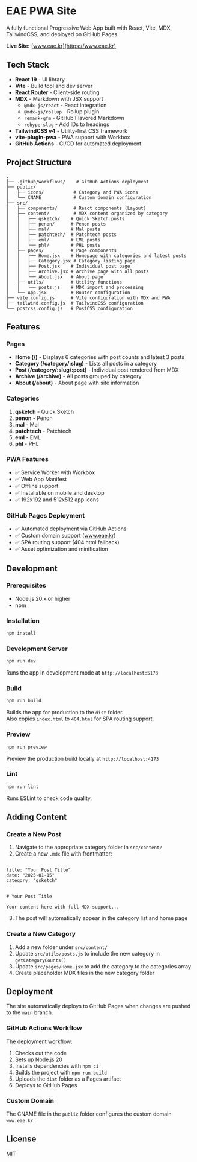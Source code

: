 # EAE PWA Site

A fully functional Progressive Web App built with React, Vite, MDX, TailwindCSS, and deployed on GitHub Pages.

**Live Site:** [www.eae.kr](https://www.eae.kr)

## Tech Stack

- **React 19** - UI library
- **Vite** - Build tool and dev server
- **React Router** - Client-side routing
- **MDX** - Markdown with JSX support
  - `@mdx-js/react` - React integration
  - `@mdx-js/rollup` - Rollup plugin
  - `remark-gfm` - GitHub Flavored Markdown
  - `rehype-slug` - Add IDs to headings
- **TailwindCSS v4** - Utility-first CSS framework
- **vite-plugin-pwa** - PWA support with Workbox
- **GitHub Actions** - CI/CD for automated deployment

## Project Structure

```
.
├── .github/workflows/    # GitHub Actions deployment
├── public/
│   ├── icons/           # Category and PWA icons
│   └── CNAME            # Custom domain configuration
├── src/
│   ├── components/      # React components (Layout)
│   ├── content/         # MDX content organized by category
│   │   ├── qsketch/    # Quick Sketch posts
│   │   ├── penon/      # Penon posts
│   │   ├── mal/        # Mal posts
│   │   ├── patchtech/  # Patchtech posts
│   │   ├── eml/        # EML posts
│   │   └── phl/        # PHL posts
│   ├── pages/          # Page components
│   │   ├── Home.jsx    # Homepage with categories and latest posts
│   │   ├── Category.jsx # Category listing page
│   │   ├── Post.jsx    # Individual post page
│   │   ├── Archive.jsx # Archive page with all posts
│   │   └── About.jsx   # About page
│   ├── utils/          # Utility functions
│   │   └── posts.js    # MDX import and processing
│   └── App.jsx         # Router configuration
├── vite.config.js      # Vite configuration with MDX and PWA
├── tailwind.config.js  # TailwindCSS configuration
└── postcss.config.js   # PostCSS configuration
```

## Features

### Pages

- **Home (/)** - Displays 6 categories with post counts and latest 3 posts
- **Category (/category/:slug)** - Lists all posts in a category
- **Post (/category/:slug/:post)** - Individual post rendered from MDX
- **Archive (/archive)** - All posts grouped by category
- **About (/about)** - About page with site information

### Categories

1. **qsketch** - Quick Sketch
2. **penon** - Penon
3. **mal** - Mal
4. **patchtech** - Patchtech
5. **eml** - EML
6. **phl** - PHL

### PWA Features

- ✅ Service Worker with Workbox
- ✅ Web App Manifest
- ✅ Offline support
- ✅ Installable on mobile and desktop
- ✅ 192x192 and 512x512 app icons

### GitHub Pages Deployment

- ✅ Automated deployment via GitHub Actions
- ✅ Custom domain support (www.eae.kr)
- ✅ SPA routing support (404.html fallback)
- ✅ Asset optimization and minification

## Development

### Prerequisites

- Node.js 20.x or higher
- npm

### Installation

```bash
npm install
```

### Development Server

```bash
npm run dev
```

Runs the app in development mode at `http://localhost:5173`

### Build

```bash
npm run build
```

Builds the app for production to the `dist` folder.  
Also copies `index.html` to `404.html` for SPA routing support.

### Preview

```bash
npm run preview
```

Preview the production build locally at `http://localhost:4173`

### Lint

```bash
npm run lint
```

Runs ESLint to check code quality.

## Adding Content

### Create a New Post

1. Navigate to the appropriate category folder in `src/content/`
2. Create a new `.mdx` file with frontmatter:

```mdx
---
title: "Your Post Title"
date: "2025-01-15"
category: "qsketch"
---

# Your Post Title

Your content here with full MDX support...
```

3. The post will automatically appear in the category list and home page

### Create a New Category

1. Add a new folder under `src/content/`
2. Update `src/utils/posts.js` to include the new category in `getCategoryCounts()`
3. Update `src/pages/Home.jsx` to add the category to the categories array
4. Create placeholder MDX files in the new category folder

## Deployment

The site automatically deploys to GitHub Pages when changes are pushed to the `main` branch.

### GitHub Actions Workflow

The deployment workflow:
1. Checks out the code
2. Sets up Node.js 20
3. Installs dependencies with `npm ci`
4. Builds the project with `npm run build`
5. Uploads the `dist` folder as a Pages artifact
6. Deploys to GitHub Pages

### Custom Domain

The CNAME file in the `public` folder configures the custom domain `www.eae.kr`.

## License

MIT
